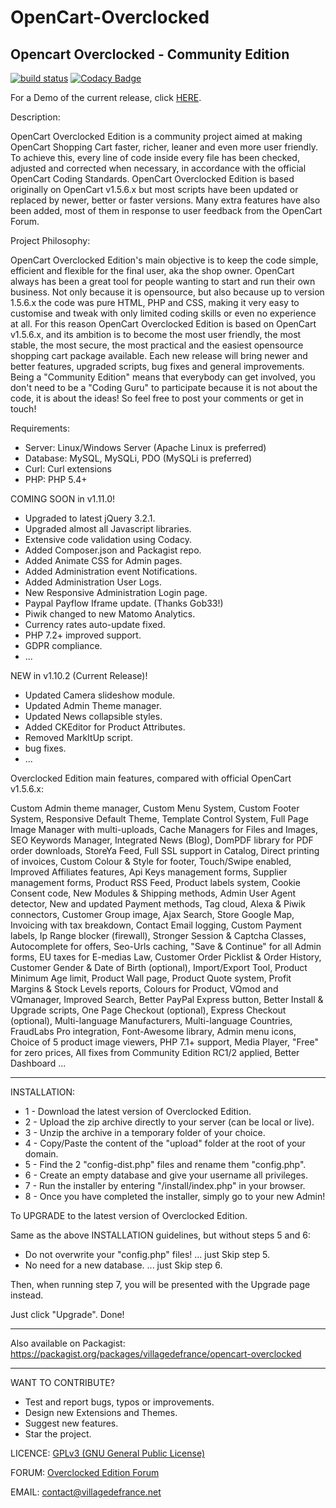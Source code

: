 OpenCart-Overclocked
====================

Opencart Overclocked - Community Edition
-----------------------------------------

[![build status](https://gitlab.com/villagedefrance/OpenCart-Overclocked/badges/master/build.svg)](https://gitlab.com/villagedefrance/OpenCart-Overclocked/commits/master) [![Codacy Badge](https://api.codacy.com/project/badge/Grade/7a4fa40a6efd45a7aa37c6c0a6f25465)](https://www.codacy.com/app/villagedefrance/OpenCart-Overclocked?utm_source=github.com&amp;utm_medium=referral&amp;utm_content=villagedefrance/OpenCart-Overclocked&amp;utm_campaign=Badge_Grade)


For a Demo of the current release, click <a href="https://villagedefrance.net/demonstration" title="Demo">HERE</a>.

Description:

OpenCart Overclocked Edition is a community project aimed at making OpenCart Shopping Cart faster, richer, leaner and even more user friendly. 
To achieve this, every line of code inside every file has been checked, adjusted and corrected when necessary, in accordance with the official OpenCart Coding Standards. 
OpenCart Overclocked Edition is based originally on OpenCart v1.5.6.x but most scripts have been updated or replaced by newer, better or faster versions. 
Many extra features have also been added, most of them in response to user feedback from the OpenCart Forum.

Project Philosophy:

OpenCart Overclocked Edition's main objective is to keep the code simple, efficient and flexible for the final user, aka the shop owner. 
OpenCart always has been a great tool for people wanting to start and run their own business. Not only because it is opensource, but also because up to version 1.5.6.x the code was pure HTML, PHP and CSS, making it very easy to customise and tweak with only limited coding skills or even no experience at all.
For this reason OpenCart Overclocked Edition is based on OpenCart v1.5.6.x, and its ambition is to become the most user friendly, the most stable, the most secure, the most practical and the easiest opensource shopping cart package available.
Each new release will bring newer and better features, upgraded scripts, bug fixes and general improvements. Being a "Community Edition" means that everybody can get involved, you don't need to be a "Coding Guru" to participate because it is not about the code, it is about the ideas!
So feel free to post your comments or get in touch!

Requirements:
- Server: Linux/Windows Server (Apache Linux is preferred)
- Database: MySQL, MySQLi, PDO (MySQLi is preferred)
- Curl: Curl extensions
- PHP: PHP 5.4+


COMING SOON in v1.11.0!
- Upgraded to latest jQuery 3.2.1.
- Upgraded almost all Javascript libraries.
- Extensive code validation using Codacy.
- Added Composer.json and Packagist repo.
- Added Animate CSS for Admin pages.
- Added Administration event Notifications.
- Added Administration User Logs.
- New Responsive Administration Login page.
- Paypal Payflow Iframe update. (Thanks Gob33!)
- Piwik changed to new Matomo Analytics.
- Currency rates auto-update fixed.
- PHP 7.2+ improved support.
- GDPR compliance.
- ...


NEW in v1.10.2 (Current Release)!
- Updated Camera slideshow module.
- Updated Admin Theme manager.
- Updated News collapsible styles.
- Added CKEditor for Product Attributes.
- Removed MarkItUp script.
- bug fixes.
- ...


Overclocked Edition main features, compared with official OpenCart v1.5.6.x:

Custom Admin theme manager, Custom Menu System, Custom Footer System, Responsive Default Theme, 
Template Control System, Full Page Image Manager with multi-uploads, Cache Managers for Files and Images, 
SEO Keywords Manager, Integrated News (Blog), DomPDF library for PDF order downloads, StoreYa Feed, 
Full SSL support in Catalog, Direct printing of invoices, Custom Colour & Style for footer, Touch/Swipe enabled, 
Improved Affiliates features, Api Keys management forms, Supplier management forms, Product RSS Feed, 
Product labels system, Cookie Consent code, New Modules & Shipping methods, Admin User Agent detector, 
New and updated Payment methods, Tag cloud, Alexa & Piwik connectors, Customer Group image, Ajax Search, 
Store Google Map, Invoicing with tax breakdown, Contact Email logging, Custom Payment labels, 
Ip Range blocker (firewall), Stronger Session & Captcha Classes, Autocomplete for offers, Seo-Urls caching, 
"Save & Continue" for all Admin forms, EU taxes for E-medias Law, Customer Order Picklist & Order History, 
Customer Gender & Date of Birth (optional), Import/Export Tool, Product Minimum Age limit, Product Wall page, 
Product Quote system, Profit Margins & Stock Levels reports, Colours for Product, VQmod and VQmanager, 
Improved Search, Better PayPal Express button, Better Install & Upgrade scripts, One Page Checkout (optional), 
Express Checkout (optional), Multi-language Manufacturers, Multi-language Countries, FraudLabs Pro integration, 
Font-Awesome library, Admin menu icons, Choice of 5 product image viewers, PHP 7.1+ support, Media Player, 
"Free" for zero prices, All fixes from Community Edition RC1/2 applied, Better Dashboard ...


_____________________________________________________________________________________________


INSTALLATION:

- 1 - Download the latest version of Overclocked Edition.
- 2 - Upload the zip archive directly to your server (can be local or live).
- 3 - Unzip the archive in a temporary folder of your choice.
- 4 - Copy/Paste the content of the "upload" folder at the root of your domain.
- 5 - Find the 2 "config-dist.php" files and rename them "config.php".
- 6 - Create an empty database and give your username all privileges.
- 7 - Run the installer by entering "<your domain>/install/index.php" in your browser.
- 8 - Once you have completed the installer, simply go to your new Admin!


To UPGRADE to the latest version of Overclocked Edition.

Same as the above INSTALLATION guidelines, but without steps 5 and 6:
- Do not overwrite your "config.php" files! ... just Skip step 5.
- No need for a new database. ... just Skip step 6.

Then, when running step 7, you will be presented with the Upgrade page instead.

Just click "Upgrade". Done!

_____________________________________________________________________________________________

Also available on Packagist: https://packagist.org/packages/villagedefrance/opencart-overclocked
_____________________________________________________________________________________________


WANT TO CONTRIBUTE?
- Test and report bugs, typos or improvements.
- Design new Extensions and Themes.
- Suggest new features.
- Star the project.


LICENCE: <a href="http://www.gnu.org/licenses/gpl-3.0.en.html">GPLv3 (GNU General Public License)</a>

FORUM: <a href="http://forum.villagedefrance.net/index.php">Overclocked Edition Forum</a>

EMAIL: contact@villagedefrance.net
